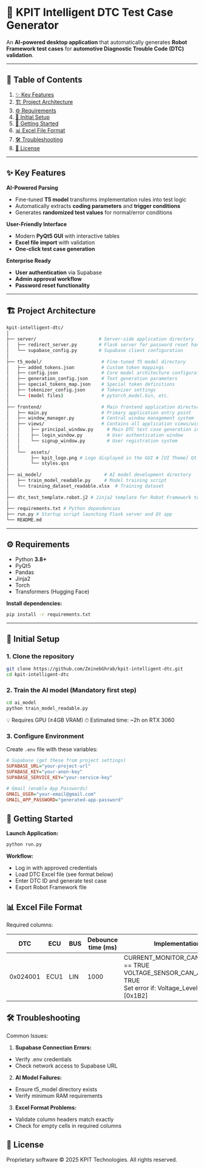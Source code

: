 # 🚗 KPIT Intelligent DTC Test Case Generator

An **AI-powered desktop application** that automatically generates **Robot Framework test cases** for **automotive Diagnostic Trouble Code (DTC) validation**.

---

## 📑 Table of Contents
1. [✨ Key Features](#-key-features)
2. [🏗 Project Architecture](#-project-architecture)
3. [⚙️ Requirements](#️-requirements)
4. [🔧 Initial Setup](#-initial-setup)
5. [🚀 Getting Started](#-getting-started)
6. [📊 Excel File Format](#-excel-file-format)
7. [🛠 Troubleshooting](#-troubleshooting)
8. [📜 License](#-license)

---

## ✨ Key Features

**AI-Powered Parsing**
- Fine-tuned **T5 model** transforms implementation rules into test logic
- Automatically extracts **coding parameters** and **trigger conditions**
- Generates **randomized test values** for normal/error conditions

**User-Friendly Interface**
- Modern **PyQt5 GUI** with interactive tables
- **Excel file import** with validation
- **One-click test case generation**

**Enterprise Ready**
- **User authentication** via Supabase
- **Admin approval workflow**
- **Password reset functionality**

---

## 🏗 Project Architecture

```bash
kpit-intelligent-dtc/
│
├── server/                       # Server-side application directory
│   ├── redirect_server.py        # Flask server for password reset handling
│   └── supabase_config.py        # Supabase client configuration
│
├── t5_model/                      # Fine-tuned T5 model directory
│   ├── added_tokens.json          # Custom token mappings
│   ├── config.json                # Core model architecture configuration  
│   ├── generation_config.json     # Text generation parameters
│   ├── special_tokens_map.json    # Special token definitions
│   ├── tokenizer_config.json      # Tokenizer settings
│   └── (model files)              # pytorch_model.bin, etc.
│
├── frontend/                      # Main frontend application directory
│   ├── main.py                    # Primary application entry point
│   ├── window_manager.py          # Central window management system
│   ├── views/                     # Contains all application views/windows
│   │    ├── principal_window.py     # Main DTC test case generation interface
│   │    ├── login_window.py         # User authentication window
│   │    └── signup_window.py        # User registration system
│   │
│   └──  assets/
│        ├── kpit_logo.png # Logo displayed in the GUI # [UI Theme] Qt Stylesheet for application styling
│        └── styles.qss
│
├── ai_model/                       # AI model development directory
│   ├── train_model_readable.py     # Model training script
│   └── training_dataset_readable.xlsx  # Training dataset
│
├── dtc_test_template.robot.j2 # Jinja2 template for Robot Framework test case
│
├── requirements.txt # Python dependencies
├── run.py # Startup script launching Flask server and Qt app
└── README.md
```

---

## ⚙️ Requirements

- Python **3.8+**
- PyQt5
- Pandas
- Jinja2
- Torch
- Transformers (Hugging Face)

**Install dependencies:**

```bash
pip install -r requirements.txt
```
---

## 🔧 Initial Setup

### 1. Clone the repository

```bash
git clone https://github.com/ZeinebGhrab/kpit-intelligent-dtc.git
cd kpit-intelligent-dtc
```

### 2. Train the AI model (Mandatory first step)

```bash
cd ai_model
python train_model_readable.py 
```
💡 Requires GPU (≥4GB VRAM)
⏱ Estimated time: ~2h on RTX 3060

### 3. Configure Environment

Create `.env` file with these variables:

```ini
# Supabase (get these from project settings)
SUPABASE_URL="your-project-url"
SUPABASE_KEY="your-anon-key"
SUPABASE_SERVICE_KEY="your-service-key"

# Gmail (enable App Passwords)
GMAIL_USER="your-email@gmail.com"
GMAIL_APP_PASSWORD="generated-app-password"
```

## 🚀 Getting Started

**Launch Application:**

```bash
python run.py
```

**Workflow:**

- Log in with approved credentials
- Load DTC Excel file (see format below)
- Enter DTC ID and generate test case
- Export Robot Framework file

## 📊 Excel File Format
Required columns:

| DTC      | ECU  | BUS | Debounce time (ms) | Implementation                                                                                 |
|----------|------|-----|--------------------|------------------------------------------------------------------------------------------------|
| 0x024001 | ECU1 | LIN | 1000               | CURRENT_MONITOR_CAN_ENABLED == TRUE<br>VOLTAGE_SENSOR_CAN_ACTIVE == TRUE<br>Set error if: Voltage_Level > 15V [0x1B2] |

## 🛠 Troubleshooting
Common Issues:

1. **Supabase Connection Errors:**

- Verify .env credentials
- Check network access to Supabase URL

2. **AI Model Failures:**

- Ensure t5_model directory exists
- Verify minimum RAM requirements

3. **Excel Format Problems:**

- Validate column headers match exactly
- Check for empty cells in required columns

## 📜 License
Proprietary software © 2025 KPIT Technologies. All rights reserved.

